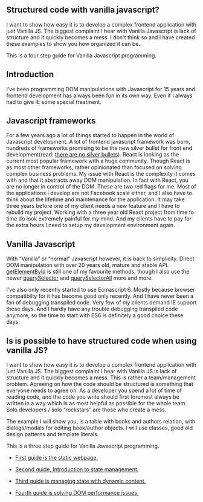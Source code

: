 ## Structured code with vanilla javascript?

I want to show how easy it is to develop a complex frontend application with just Vanilla JS. The biggest complaint I hear with Vanilla Javascript is lack of structure and it quickly becomes a mess. I don't think so and I have created these examples to show you how organized it can be..

This is a four step guide for Vanilla Javascript programming. 

## Introduction

I’ve been programming DOM manipulations with Javascript for 15 years and frontend development has always been fun in its own way. Even if I always had to give IE some special treatment.

## Javascript frameworks

For a few years ago a lot of things started to happen in the world of Javascript development. A lot of frontend javascript framework was born, hundreds of frameworks promising to be the new silver bullet for front end development(read: [there are no silver bullets](https://en.wikipedia.org/wiki/No_Silver_Bullet)). React is looking as the current most popular framework with a huge community. Though React is as most other frameworks, rather opinionated than focused on solving complex business problems. My issue with React is the complexity it comes with and that it abstracts away DOM manipulation. In fact with React, you are no longer in control of the DOM. These are two red flags for me. Most of the applications I develop are not Facebook scale either, and I also have to think about the lifetime and maintenance for the application. It may take three years before one of my client needs a new feature and I have to rebuild my project. Working with a three year old React project from time to time do look extremely painful for my mind. And my clients have to pay for the extra hours I need to setup my development environment again.

## Vanilla Javascript

With “Vanilla” or “normal” Javascript however, it is back to simplicity. Direct DOM manipulation with over 20 years old, mature and stable API. [getElementById](https://developer.mozilla.org/en-US/docs/Web/API/Document/getElementById) is still one of my favourite methods, though I also use the newer [querySelector](https://developer.mozilla.org/en-US/docs/Web/API/Document/querySelector) and [querySelectorAll](https://developer.mozilla.org/en-US/docs/Web/API/Document/querySelectorAll) more and more.

I’ve also only recently started to use Ecmascript 6. Mostly because browser compatibilty for it has become good only recently. And I have never been a fan of debugging transpiled code. Very few of my clients demand IE support these days. And I hardly have any trouble debugging transpiled code anymore, so the time to start with ES6 is definitely a good choice these days.

## Is is possible to have structured code when using vanilla JS?

I want to show how easy it is to develop a complex frontend application with just Vanilla JS. The biggest complaint I hear with Vanilla JS is lack of structure and it quickly becomes a mess. This is rather a team/management problem. Agreeing on how the code should be structured is something that everyone needs to agree on. As a developer you spend a lot of time of reading code, and the code you write should first foremost always be written in a way which is as most helpful as possible for the whole team. Solo developers / solo “rockstars” are those who create a mess.

The example I will show you, is a table with books and authors relation, with dialogs/modals for editing book/author objects. I will use classes, good old design patterns and template literals.

This is a three step guide for Vanilla Javascript programming. 

* [First guide is the static webpage.](https://github.com/olavgg/vanillajs/wiki/The-static-website-vanilla-javascript)

* [Second guide, Introduction to state management.](https://github.com/olavgg/vanillajs/wiki/State-management-with-the-observer-pattern)

* [Third guide is managing state with dynamic content.](https://github.com/olavgg/vanillajs/wiki/Add-dynamic-content-and-manage-state-with-vanilla-Javascript)

* [Fourth guide is solving DOM performance issues.](https://github.com/olavgg/vanillajs/wiki/Performance)